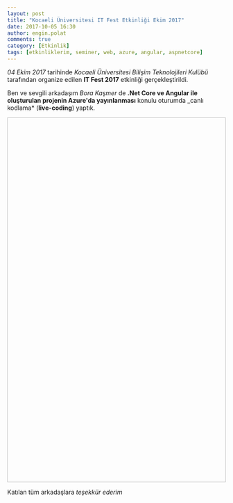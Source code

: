 ```yaml
---
layout: post
title: "Kocaeli Üniversitesi IT Fest Etkinliği Ekim 2017"
date: 2017-10-05 16:30
author: engin.polat
comments: true
category: [Etkinlik]
tags: [etkinliklerim, seminer, web, azure, angular, aspnetcore]
---
```

_04 Ekim 2017_ tarihinde _Kocaeli Üniversitesi Bilişim Teknolojileri Kulübü_ tarafından organize edilen **IT Fest 2017** etkinliği gerçekleştirildi.

Ben ve sevgili arkadaşım _Bora Kaşmer_ de **.Net Core ve Angular ile oluşturulan projenin Azure'da yayınlanması** konulu oturumda _canlı kodlama* (**live-coding**) yaptık.

<img class="lazy img-responsive" data-src="/assets/uploads/2017/10/itfest2017.png" width="600" height="840" />

Katılan tüm arkadaşlara _teşekkür ederim_